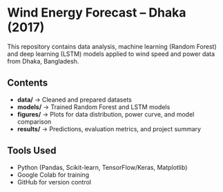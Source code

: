 # Wind Energy Forecast – Dhaka (2017)

This repository contains data analysis, machine learning (Random Forest) and deep learning (LSTM) models applied to wind speed and power data from Dhaka, Bangladesh.

## Contents
- **data/** → Cleaned and prepared datasets
- **models/** → Trained Random Forest and LSTM models
- **figures/** → Plots for data distribution, power curve, and model comparison
- **results/** → Predictions, evaluation metrics, and project summary

## Tools Used
- Python (Pandas, Scikit-learn, TensorFlow/Keras, Matplotlib)
- Google Colab for training
- GitHub for version control


